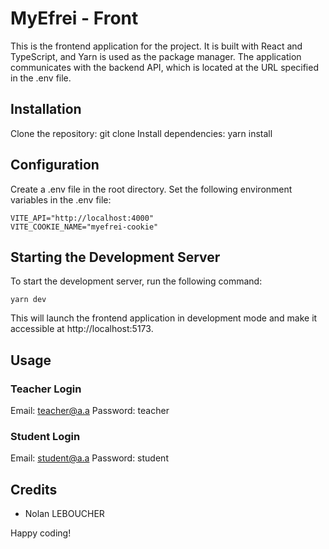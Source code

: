 # MyEfrei - Front

This is the frontend application for the project. It is built with React and TypeScript, and Yarn is used as the package manager. The application communicates with the backend API, which is located at the URL specified in the .env file.

## Installation

Clone the repository: git clone <repository-url>
Install dependencies: yarn install

## Configuration

Create a .env file in the root directory.
Set the following environment variables in the .env file:

```
VITE_API="http://localhost:4000"
VITE_COOKIE_NAME="myefrei-cookie"
```

## Starting the Development Server

To start the development server, run the following command:

```
yarn dev
```

This will launch the frontend application in development mode and make it accessible at http://localhost:5173.

## Usage

### Teacher Login

Email: teacher@a.a
Password: teacher

### Student Login

Email: student@a.a
Password: student

## Credits

-   Nolan LEBOUCHER

Happy coding!
